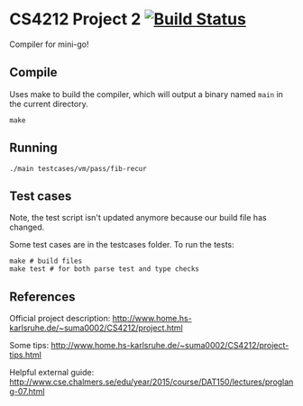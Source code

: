 # CS4212 Project 2 [![Build Status](https://travis-ci.org/burnflare/CS4212-project-2.svg?branch=master)](https://travis-ci.org/burnflare/CS4212-project-2)

Compiler for mini-go!

## Compile

Uses make to build the compiler, which will output a binary named `main` in the current directory.

```
make
```

## Running

```
./main testcases/vm/pass/fib-recur
```

## Test cases

Note, the test script isn't updated anymore because our build file has changed.

Some test cases are in the testcases folder.
To run the tests:

```
make # build files
make test # for both parse test and type checks
```

## References

Official project description: http://www.home.hs-karlsruhe.de/~suma0002/CS4212/project.html

Some tips: http://www.home.hs-karlsruhe.de/~suma0002/CS4212/project-tips.html

Helpful external guide: http://www.cse.chalmers.se/edu/year/2015/course/DAT150/lectures/proglang-07.html
